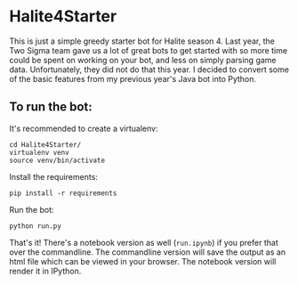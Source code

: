 # Halite4Starter
This is just a simple greedy starter bot for Halite season 4. Last year, the Two Sigma team gave us a lot of great bots to get started with so more time could be spent on working on your bot, and less on simply parsing game data. Unfortunately, they did not do that this year. I decided to convert some of the basic features from my previous year's Java bot into Python.

## To run the bot:
It's recommended to create a virtualenv:
```commandline
cd Halite4Starter/
virtualenv venv
source venv/bin/activate 
```

Install the requirements:
```commandline
pip install -r requirements
```

Run the bot:
```commandline
python run.py
```

That's it! There's a notebook version as well (`run.ipynb`) if you prefer that over the commandline. The commandline version will save the output as an html file which can be viewed in your browser. The notebook version will render it in IPython.
